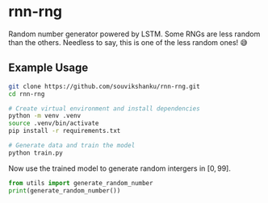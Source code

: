 # rnn-rng

Random number generator powered by LSTM. Some RNGs are less random than the others. Needless to say, this is one of the less random ones! 😅

## Example Usage

```bash
git clone https://github.com/souvikshanku/rnn-rng.git
cd rnn-rng

# Create virtual environment and install dependencies
python -m venv .venv
source .venv/bin/activate
pip install -r requirements.txt

# Generate data and train the model
python train.py
```

Now use the trained model to generate random intergers in $[0, 99]$.

```python
from utils import generate_random_number
print(generate_random_number())
```

